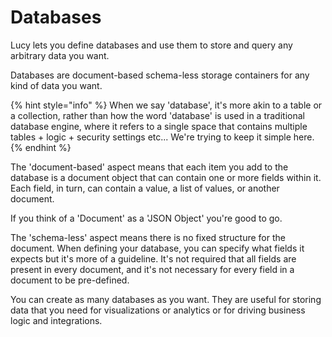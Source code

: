 # Databases

Lucy lets you define databases and use them to store and query any arbitrary data you want.

Databases are document-based schema-less storage containers for any kind of data you want.

{% hint style="info" %}
When we say 'database', it's more akin to a table or a collection, rather than how the word 'database' is used in a traditional database engine, where it refers to a single space that contains multiple tables + logic + security settings etc... We're trying to keep it simple here.
{% endhint %}



The 'document-based' aspect means that each item you add to the database is a document object that can contain one or more fields within it. Each field, in turn, can contain a value, a list of values, or another document.&#x20;

If you think of a 'Document' as a 'JSON Object' you're good to go.



The 'schema-less' aspect means there is no fixed structure for the document. When defining your database, you can specify what fields it expects but it's more of a guideline. It's not required that all fields are present in every document, and it's not necessary for every field in a document to be pre-defined.



You can create as many databases as you want. They are useful for storing data that you need for visualizations or analytics or for driving business logic and integrations.
